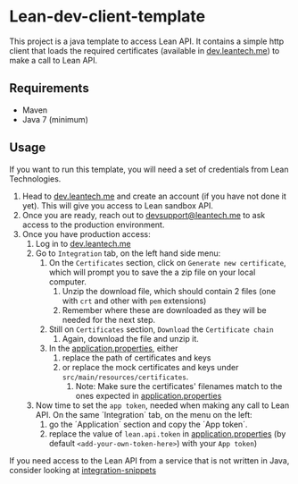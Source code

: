 
# Lean-dev-client-template

This project is a java template to access Lean API. It contains a simple http client that loads the required certificates
(available in [dev.leantech.me](https://dev.leantech.me)) to make a call to Lean API.

## Requirements

* Maven
* Java 7 (minimum)

## Usage

If you want to run this template, you will need a set of credentials from Lean Technologies.
1. Head to [dev.leantech.me](https://dev.leantech.me) and create an account (if you have not done it yet). This will give you access to Lean sandbox API.
2. Once you are ready, reach out to [devsupport@leantech.me](mailto:devsupport@leantech.me) to ask access to the production environment.
3. Once you have production access:
   1. Log in to [dev.leantech.me](https://dev.leantech.me)
   2. Go to `Integration` tab, on the left hand side menu:
      1. On the `Certificates` section, click on `Generate new certificate`, which will prompt you to save the a zip file on your local computer.
         1. Unzip the download file, which should contain 2 files (one with `crt` and other with `pem` extensions)
         2. Remember where these are downloaded as they will be needed for the next step.
      2. Still on `Certificates` section, `Download` the `Certificate chain`
         1. Again, download the file and unzip it.
      3. In the [application.properties](src/main/resources/application.properties), either
         1. replace the path of certificates and keys
         2. or replace the mock certificates and keys under `src/main/resources/certificates`.
            1. Note: Make sure the certificates' filenames match to the ones expected in [application.properties](src/main/resources/application.properties)
   4. Now time to set the `app token`, needed when making any call to Lean API. On the same ´Integration´ tab, on the menu on the left:
      1. go the ´Application´ section and copy the ´App token´.
      2. replace the value of `lean.api.token` in [application.properties](src/main/resources/application.properties) (by default `<add-your-own-token-here>`) with your `App token`)


If you need access to the Lean API from a service that is not written in Java, consider looking at [integration-snippets](https://github.com/leantechnologies/integration-snippets)
